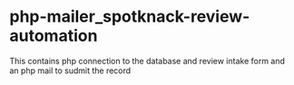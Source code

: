 # php-mailer_spotknack-review-automation
This contains php connection to the database and review intake form and an php mail to sudmit the record
